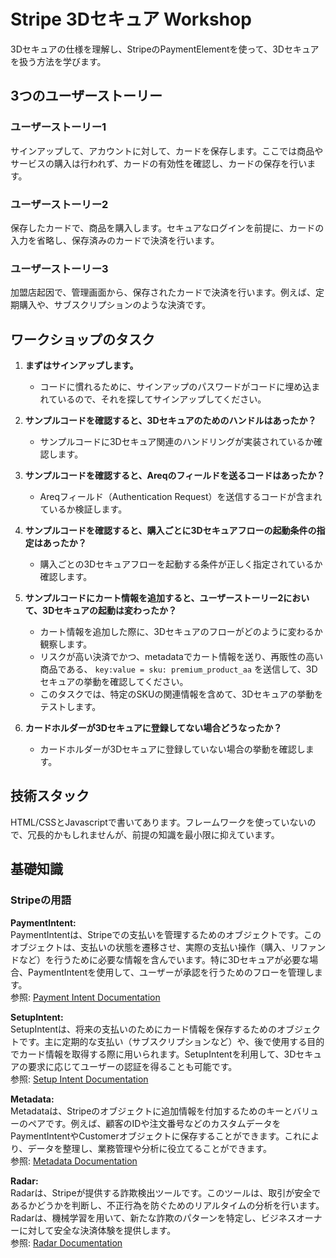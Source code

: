 # Stripe 3Dセキュア Workshop

3Dセキュアの仕様を理解し、StripeのPaymentElementを使って、3Dセキュアを扱う方法を学びます。

## 3つのユーザーストーリー

### ユーザーストーリー1

サインアップして、アカウントに対して、カードを保存します。ここでは商品やサービスの購入は行われず、カードの有効性を確認し、カードの保存を行います。

### ユーザーストーリー2

保存したカードで、商品を購入します。セキュアなログインを前提に、カードの入力を省略し、保存済みのカードで決済を行います。

### ユーザーストーリー3

加盟店起因で、管理画面から、保存されたカードで決済を行います。例えば、定期購入や、サブスクリプションのような決済です。


## ワークショップのタスク

1. **まずはサインアップします。**  
   - コードに慣れるために、サインアップのパスワードがコードに埋め込まれているので、それを探してサインアップしてください。

2. **サンプルコードを確認すると、3Dセキュアのためのハンドルはあったか？**  
   - サンプルコードに3Dセキュア関連のハンドリングが実装されているか確認します。

3. **サンプルコードを確認すると、Areqのフィールドを送るコードはあったか？**  
   - Areqフィールド（Authentication Request）を送信するコードが含まれているか検証します。

4. **サンプルコードを確認すると、購入ごとに3Dセキュアフローの起動条件の指定はあったか？**  
   - 購入ごとの3Dセキュアフローを起動する条件が正しく指定されているか確認します。

5. **サンプルコードにカート情報を追加すると、ユーザーストーリー2において、3Dセキュアの起動は変わったか？**  
   - カート情報を追加した際に、3Dセキュアのフローがどのように変わるか観察します。
   - リスクが高い決済でかつ、metadataでカート情報を送り、再販性の高い商品である、 `key:value = sku: premium_product_aa` を送信して、3Dセキュアの挙動を確認してください。
   - このタスクでは、特定のSKUの関連情報を含めて、3Dセキュアの挙動をテストします。

6. **カードホルダーが3Dセキュアに登録してない場合どうなったか？**  
   - カードホルダーが3Dセキュアに登録していない場合の挙動を確認します。





## 技術スタック

HTML/CSSとJavascriptで書いてあります。フレームワークを使っていないので、冗長的かもしれませんが、前提の知識を最小限に抑えています。

## 基礎知識

### Stripeの用語

**PaymentIntent:**  
PaymentIntentは、Stripeでの支払いを管理するためのオブジェクトです。このオブジェクトは、支払いの状態を遷移させ、実際の支払い操作（購入、リファンドなど）を行うために必要な情報を含んでいます。特に3Dセキュアが必要な場合、PaymentIntentを使用して、ユーザーが承認を行うためのフローを管理します。  
参照: [Payment Intent Documentation](https://stripe.com/docs/api/payment_intents)

**SetupIntent:**  
SetupIntentは、将来の支払いのためにカード情報を保存するためのオブジェクトです。主に定期的な支払い（サブスクリプションなど）や、後で使用する目的でカード情報を取得する際に用いられます。SetupIntentを利用して、3Dセキュアの要求に応じてユーザーの認証を得ることも可能です。  
参照: [Setup Intent Documentation](https://stripe.com/docs/api/setup_intents)

**Metadata:**  
Metadataは、Stripeのオブジェクトに追加情報を付加するためのキーとバリューのペアです。例えば、顧客のIDや注文番号などのカスタムデータをPaymentIntentやCustomerオブジェクトに保存することができます。これにより、データを整理し、業務管理や分析に役立てることができます。  
参照: [Metadata Documentation](https://stripe.com/docs/api/metadata)

**Radar:**  
Radarは、Stripeが提供する詐欺検出ツールです。このツールは、取引が安全であるかどうかを判断し、不正行為を防ぐためのリアルタイムの分析を行います。Radarは、機械学習を用いて、新たな詐欺のパターンを特定し、ビジネスオーナーに対して安全な決済体験を提供します。  
参照: [Radar Documentation](https://stripe.com/docs/radar)


